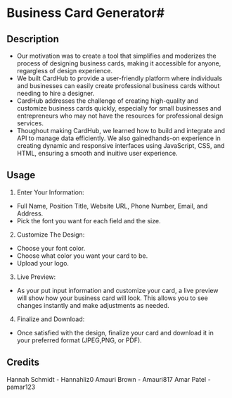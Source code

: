 # Business Card Generator#

## Description

- Our motivation was to create a tool that simplifies and moderizes the process of designing business cards, making it accessible for anyone, regargless of design experience. 
- We built CardHub to provide a user-friendly platform where individuals and businesses can easily create professional business cards without needing to hire a designer.
- CardHub addresses the challenge of creating high-quality and customize business cards quickly, especially for small businesses and entrepreneurs who may not have the resources for professional design services.
- Thoughout making CardHub, we learned how to build and integrate and API to manage data efficiently. We also gainedhands-on experience in creating dynamic and responsive interfaces using JavaScript, CSS, and HTML, ensuring a smooth and inuitive user experience.


## Usage

1. Enter Your Information:
- Full Name, Position Title, Website URL, Phone Number, Email, and Address.
- Pick the font you want for each field and the size.

2. Customize The Design:
- Choose your font color.
- Choose what color you want your card to be.
- Upload your logo.

3. Live Preview:
- As your put input information and customize your card, a live preview will show how your business card will look. This allows you to see changes instantly and make adjustments as needed.

4. Finalize and Download:
- Once satisfied with the design, finalize your card and download it in your preferred format (JPEG,PNG, or PDF).

## Credits

Hannah Schmidt - Hannahliz0
Amauri Brown - Amauri817
Amar Patel - pamar123